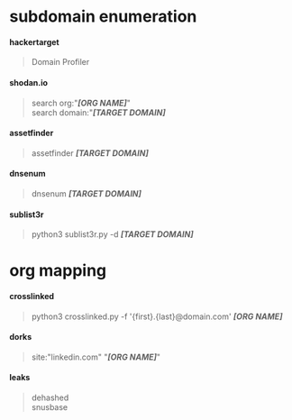 # subdomain enumeration
#### hackertarget
> Domain Profiler
#### shodan.io
> search org:"***[ORG NAME]***"  
> search domain:"***[TARGET DOMAIN]***
#### assetfinder
> assetfinder ***[TARGET DOMAIN]***  
#### dnsenum
> dnsenum ***[TARGET DOMAIN]***  
#### sublist3r
> python3 sublist3r.py -d ***[TARGET DOMAIN]***
# org mapping
#### crosslinked
> python3 crosslinked.py -f '{first}.{last}@domain.com' ***[ORG NAME]***
#### dorks
> site:"linkedin.com" "***[ORG NAME]***"  
#### leaks
> dehashed  
> snusbase  
> 
